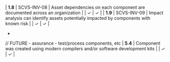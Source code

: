 | **1.8** | SCVS-INV-08 | Asset dependencies on each component are documented across an organization | | ✓ | ✓ |
| **1.9** | SCVS-INV-09 | Impact analysis can identify assets potentially impacted by components with known risk | | ✓ | ✓ |

-
// FUTURE - assurance - test/process components, etc
| **5.4** | Component was created using modern compilers and/or software development kits | | ✓ | ✓ |
